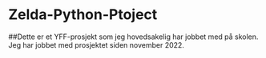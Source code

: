 # Zelda-Python-Ptoject

##Dette er et YFF-prosjekt som jeg hovedsakelig har jobbet med på skolen.
Jeg har jobbet med prosjektet siden november 2022.
